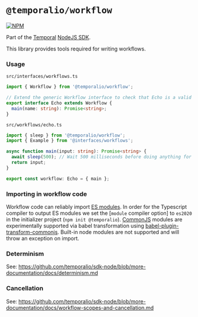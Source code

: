 # `@temporalio/workflow`

[![NPM](https://img.shields.io/npm/v/@temporalio/workflow)](https://www.npmjs.com/package/@temporalio/workflow)

Part of the [Temporal](https://temporal.io) [NodeJS SDK](https://www.npmjs.com/package/temporalio).

This library provides tools required for writing workflows.

### Usage

`src/interfaces/workflows.ts`

```ts
import { Workflow } from '@temporalio/workflow';

// Extend the generic Workflow interface to check that Echo is a valid workflow interface
export interface Echo extends Workflow {
  main(name: string): Promise<string>;
}
```

`src/workflows/echo.ts`

```ts
import { sleep } from '@temporalio/workflow';
import { Example } from '@interfaces/workflows';

async function main(input: string): Promise<string> {
  await sleep(500); // Wait 500 milliseconds before doing anything for this example
  return input;
}

export const workflow: Echo = { main };
```

### Importing in workflow code

Workflow code can reliably import [ES modules](https://nodejs.org/api/esm.html#esm_modules_ecmascript_modules).
In order for the Typescript compiler to output ES modules we set the [`module` compiler option] to `es2020` in the initializer project (`npm init @temporalio`).
[CommonJS](https://nodejs.org/docs/latest/api/modules.html#modules_modules_commonjs_modules) modules are experimentally supported via babel transformation using [babel-plugin-transform-commonjs](https://www.npmjs.com/package/babel-plugin-transform-commonjs).
Built-in node modules are not supported and will throw an exception on import.

### Determinism

See: https://github.com/temporalio/sdk-node/blob/more-documentation/docs/determinism.md

### Cancellation

See: https://github.com/temporalio/sdk-node/blob/more-documentation/docs/workflow-scopes-and-cancellation.md
